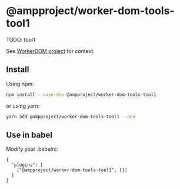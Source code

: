 # @ampproject/worker-dom-tools-tool1

TODO: tool1

See [WorkerDOM project](https://github.com/ampproject/worker-dom/) for context.

## Install

Using npm:

```sh
npm install --save-dev @ampproject/worker-dom-tools-tool1
```

or using yarn:

```sh
yarn add @ampproject/worker-dom-tools-tool1 --dev
```

## Use in babel

Modify your .babelrc:

```
{
  "plugins": [
    ["@ampproject/worker-dom-tools-tool1", {}]
  ]
}
```
